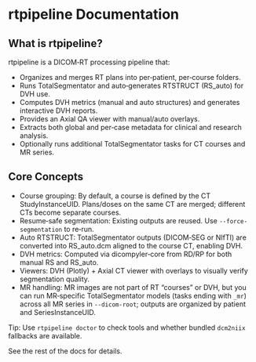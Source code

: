 # rtpipeline Documentation

## What is rtpipeline?

rtpipeline is a DICOM‑RT processing pipeline that:
- Organizes and merges RT plans into per‑patient, per‑course folders.
- Runs TotalSegmentator and auto‑generates RTSTRUCT (RS_auto) for DVH use.
- Computes DVH metrics (manual and auto structures) and generates interactive DVH reports.
- Provides an Axial QA viewer with manual/auto overlays.
- Extracts both global and per‑case metadata for clinical and research analysis.
 - Optionally runs additional TotalSegmentator tasks for CT courses and MR series.

## Core Concepts

- Course grouping: By default, a course is defined by the CT StudyInstanceUID. Plans/doses on the same CT are merged; different CTs become separate courses.
- Resume‑safe segmentation: Existing outputs are reused. Use `--force-segmentation` to re‑run.
- Auto RTSTRUCT: TotalSegmentator outputs (DICOM‑SEG or NIfTI) are converted into RS_auto.dcm aligned to the course CT, enabling DVH.
- DVH metrics: Computed via dicompyler‑core from RD/RP for both manual RS and RS_auto.
- Viewers: DVH (Plotly) + Axial CT viewer with overlays to visually verify segmentation quality.
- MR handling: MR images are not part of RT “courses” or DVH, but you can run MR‑specific TotalSegmentator models (tasks ending with `_mr`) across all MR series in `--dicom-root`; outputs are organized by patient and SeriesInstanceUID.

Tip: Use `rtpipeline doctor` to check tools and whether bundled `dcm2niix` fallbacks are available.

See the rest of the docs for details.
